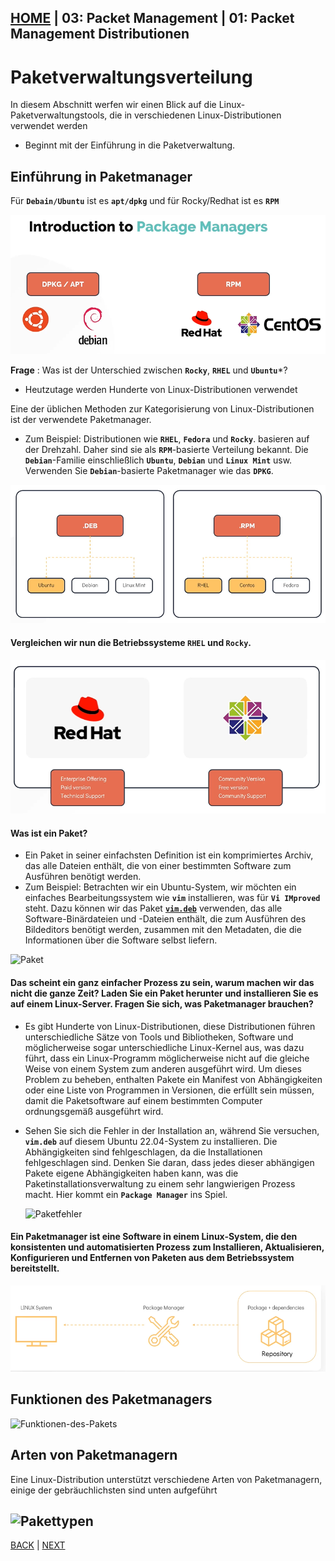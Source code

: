 [HOME](../../README.md) | 03: Packet Management | 01: Packet Management Distributionen
---
# Paketverwaltungsverteilung

In diesem Abschnitt werfen wir einen Blick auf die Linux-Paketverwaltungstools, die in verschiedenen Linux-Distributionen verwendet werden
- Beginnt mit der Einführung in die Paketverwaltung.

## Einführung in Paketmanager

Für **`Debain/Ubuntu`** ist es **`apt/dpkg`** und für Rocky/Redhat ist es **`RPM`**

![Paket-Manager](../../images/packet-managers.PNG)

**Frage** : Was ist der Unterschied zwischen **`Rocky`**, **`RHEL`** und **`Ubuntu`***?
- Heutzutage werden Hunderte von Linux-Distributionen verwendet

Eine der üblichen Methoden zur Kategorisierung von Linux-Distributionen ist der verwendete Paketmanager.
- Zum Beispiel: Distributionen wie **`RHEL`**, **`Fedora`** und **`Rocky`**. basieren auf der Drehzahl. Daher sind sie als **`RPM`**-basierte Verteilung bekannt. Die **`Debian`**-Familie einschließlich **`Ubuntu`**, **`Debian`** und **`Linux Mint`** usw. Verwenden Sie **`Debian`**-basierte Paketmanager wie das **`DPKG`**.

![deb-rpm](../../images/deb-rpm.PNG)

#### Vergleichen wir nun die Betriebssysteme **`RHEL`** und **`Rocky`**.

![rhel-rocky](../../images/rhel-rocky.PNG)

#### Was ist ein Paket?
- Ein Paket in seiner einfachsten Definition ist ein komprimiertes Archiv, das alle Dateien enthält, die von einer bestimmten Software zum Ausführen benötigt werden.
- Zum Beispiel: Betrachten wir ein Ubuntu-System, wir möchten ein einfaches Bearbeitungssystem wie **`vim`** installieren, was für **`Vi IMproved`** steht. Dazu können wir das Paket [**`vim.deb`**](http://ports.ubuntu.com/pool/main/v/vim/vim_8.2.3995-1ubuntu2_arm64.deb) verwenden, das alle Software-Binärdateien und -Dateien enthält, die zum Ausführen des Bildeditors benötigt werden, zusammen mit den Metadaten, die die Informationen über die Software selbst liefern.

![Paket](../../images/Paket.PNG)

#### Das scheint ein ganz einfacher Prozess zu sein, warum machen wir das nicht die ganze Zeit? Laden Sie ein Paket herunter und installieren Sie es auf einem Linux-Server. Fragen Sie sich, was Paketmanager brauchen?
- Es gibt Hunderte von Linux-Distributionen, diese Distributionen führen unterschiedliche Sätze von Tools und Bibliotheken, Software und möglicherweise sogar unterschiedliche Linux-Kernel aus, was dazu führt, dass ein Linux-Programm möglicherweise nicht auf die gleiche Weise von einem System zum anderen ausgeführt wird. Um dieses Problem zu beheben, enthalten Pakete ein Manifest von Abhängigkeiten oder eine Liste von Programmen in Versionen, die erfüllt sein müssen, damit die Paketsoftware auf einem bestimmten Computer ordnungsgemäß ausgeführt wird.
- Sehen Sie sich die Fehler in der Installation an, während Sie versuchen, **`vim.deb`** auf diesem Ubuntu 22.04-System zu installieren. Die Abhängigkeiten sind fehlgeschlagen, da die Installationen fehlgeschlagen sind. Denken Sie daran, dass jedes dieser abhängigen Pakete eigene Abhängigkeiten haben kann, was die Paketinstallationsverwaltung zu einem sehr langwierigen Prozess macht. Hier kommt ein **`Package Manager`** ins Spiel.

   ![Paketfehler](../../images/Paketfehler.PNG)

#### Ein Paketmanager ist eine Software in einem Linux-System, die den konsistenten und automatisierten Prozess zum Installieren, Aktualisieren, Konfigurieren und Entfernen von Paketen aus dem Betriebssystem bereitstellt.

![pkg-mgr](../../images/pkg-mgr.PNG)

## Funktionen des Paketmanagers

![Funktionen-des-Pakets](../../images/Funktionen-des-Pakets.PNG)

## Arten von Paketmanagern

Eine Linux-Distribution unterstützt verschiedene Arten von Paketmanagern, einige der gebräuchlichsten sind unten aufgeführt

![Pakettypen](../../images/Pakettypen.PNG)
---
[BACK](../02-Linux-Core-Konzepre/07-Filesystem-Hierarchie.md) | [NEXT](./02-RPM-und-YUM.md)

